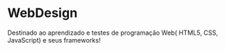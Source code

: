 # WebDesign
Destinado ao aprendizado e testes de programação Web( HTML5, CSS, JavaScript) e seus frameworks!
